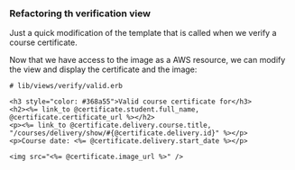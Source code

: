 ### Refactoring th verification view

Just a quick modification of the template that is called when we verify a course certificate.

Now that we have access to the image as a AWS resource, we can modify the view and display the certificate and the image:


```erb
# lib/views/verify/valid.erb

<h3 style="color: #368a55">Valid course certificate for</h3>
<h2><%= link_to @certificate.student.full_name, @certificate.certificate_url %></h2>
<p><%= link_to @certificate.delivery.course.title, "/courses/delivery/show/#{@certificate.delivery.id}" %></p>
<p>Course date: <%= @certificate.delivery.start_date %></p>

<img src="<%= @certificate.image_url %>" />
```
